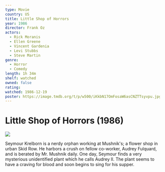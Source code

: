 ```yaml
---
type: Movie
country: US
title: Little Shop of Horrors
year: 1986
director: Frank Oz
actors:
  - Rick Moranis
  - Ellen Greene
  - Vincent Gardenia
  - Levi Stubbs
  - Steve Martin
genre:
  - Horror
  - Comedy
length: 1h 34m
shelf: watched
owned: false
rating:
watched: 1986-12-19
poster: https://image.tmdb.org/t/p/w500/iKkbN17OmFosaW6asCNZTTsyvpu.jpg
---
```


# Little Shop of Horrors (1986)

![](https://image.tmdb.org/t/p/w500/iKkbN17OmFosaW6asCNZTTsyvpu.jpg)

Seymour Krelborn is a nerdy orphan working at Mushnik's; a flower shop in urban Skid Row. He harbors a crush on fellow co-worker, Audrey Fulquard, and is berated by Mr. Mushnik daily. One day, Seymour finds a very mysterious unidentified plant which he calls Audrey II. The plant seems to have a craving for blood and soon begins to sing for his supper.